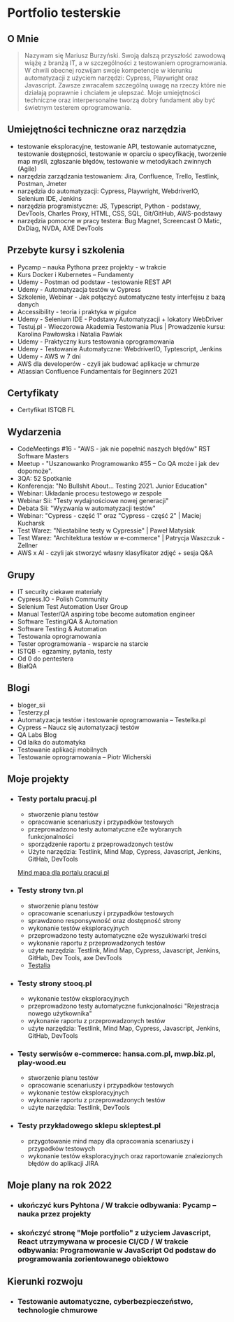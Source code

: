 

# Portfolio testerskie
## O Mnie
> Nazywam się Mariusz Burzyński. Swoją dalszą przyszłość zawodową wiążę z branżą IT, a w szczególności z testowaniem oprogramowania. W chwili obecnej rozwijam swoje kompetencje w kierunku automatyzacji z użyciem narzędzi: Cypress, Playwright oraz Javascript. Zawsze zwracałem szczególną uwagę na rzeczy które nie działają poprawnie i chciałem je ulepszać. Moje umiejętności techniczne oraz interpersonalne tworzą dobry fundament aby być świetnym testerem oprogramowania.

## Umiejętności techniczne oraz narzędzia
- testowanie eksploracyjne, testowanie API, testowanie automatyczne, testowanie dostępności, testowanie w oparciu o specyfikację, tworzenie map myśli, zgłaszanie błędów, testowanie w metodykach zwinnych (Agile)
- narzędzia zarządzania testowaniem: Jira, Confluence, Trello, Testlink, Postman, Jmeter
- narzędzia do automatyzacji: Cypress, Playwright, WebdriverIO, Selenium IDE, Jenkins
- narzędzia programistyczne: JS, Typescript, Python - podstawy, DevTools, Charles Proxy, HTML, CSS, SQL, Git/GitHub, AWS-podstawy
- narzędzia pomocne w pracy testera: Bug Magnet, Screencast O Matic, DxDiag, NVDA, AXE DevTools

## Przebyte kursy i szkolenia
- Pycamp – nauka Pythona przez projekty - w trakcie
- Kurs Docker i Kubernetes – Fundamenty
- Udemy - Postman od podstaw - testowanie REST API 
- Udemy - Automatyzacja testów w Cypress
- Szkolenie, Webinar - Jak połączyć automatyczne testy interfejsu z bazą danych
- Accessibility - teoria i praktyka w pigułce
- Udemy - Selenium IDE - Podstawy Automatyzacji + lokatory WebDriver
- Testuj.pl - Wieczorowa Akademia Testowania Plus | Prowadzenie kursu: Karolina Pawłowska i Natalia Pawlak
- Udemy - Praktyczny kurs testowania oprogramowania
- Udemy - Testowanie Automatyczne: WebdriverIO, Typtescript, Jenkins
- Udemy - AWS w 7 dni
- AWS dla developerów - czyli jak budować aplikacje w chmurze
- Atlassian Confluence Fundamentals for Beginners 2021

## Certyfikaty
- Certyfikat ISTQB FL

## Wydarzenia
- CodeMeetings #16 - "AWS - jak nie popełnić naszych błędów" RST Software Masters
- Meetup - "Uszanowanko Programowanko #55 – Co QA może i jak dev dopomoże". 
- 3QA: 52 Spotkanie
- Konferencja: "No Bullshit About... Testing 2021. Junior Education"
- Webinar: Układanie procesu testowego w zespole
- Webinar Sii: "Testy wydajnościowe nowej generacji"
- Debata Sii: "Wyzwania w automatyzacji testów"
- Webinar: "Cypress - część 1" oraz "Cypress - część 2" | Maciej Kucharsk
- Test Warez: "Niestabilne testy w Cypressie" | Paweł Matysiak
- Test Warez: "Architektura testów w e-commerce" | Patrycja Waszczuk - Zellner
- AWS x AI - czyli jak stworzyć własny klasyfikator zdjęć + sesja Q&A

## Grupy
- IT security ciekawe materiały
- Cypress.IO - Polish Community
- Selenium Test Automation User Group
- Manual Tester/QA aspiring tobe become automation engineer
- Software Testing/QA & Automation
- Software Testing & Automation
- Testowania oprogramowania
- Tester oprogramowania - wsparcie na starcie
- ISTQB - egzaminy, pytania, testy
- Od 0 do pentestera
- BiałQA

## Blogi
- bloger_sii
- Testerzy.pl
- Automatyzacja testów i testowanie oprogramowania – Testelka.pl
- Cypress – Naucz się automatyzacji testów
- QA Labs Blog
- Od laika do automatyka
- Testowanie aplikacji mobilnych
- Testowanie oprogramowania – Piotr Wicherski


## Moje projekty

- ### Testy portalu pracuj.pl
  - stworzenie planu testów 
  - opracowanie scenariuszy i przypadków testowych
  - przeprowadzono testy automatyczne e2e wybranych funkcjonalności
  - sporządzenie raportu z przeprowadzonych testów
  - Użyte narzędzia: Testlink, Mind Map,  Cypress, Javascript, Jenkins, GitHab, DevTools

  <a href="https://drive.google.com/file/d/1dOs1cJhl_fhxxqPCbJowMaKba2HxOnW2/view?usp=sharing"> Mind mapa dla portalu pracuj.pl </a>

- ### Testy strony tvn.pl
  - stworzenie planu testów 
  - opracowanie scenariuszy i przypadków testowych
  - sprawdzono responsywność oraz dostępność strony
  - wykonanie testów eksploracyjnych
  - przeprowadzono testy automatyczne e2e wyszukiwarki treści
  - wykonanie raportu z przeprowadzonych testów
  - użyte narzędzia: Testlink, Mind Map,  Cypress, Javascript, Jenkins, GitHab, Dev Tools, axe DevTools
  -   <a href="https://github.com/burza0/Testy-Serwisu-TVN.pl.git" > Testalia</a>

- ### Testy strony stooq.pl
  - wykonanie testów eksploracyjnych
  - przeprowadzono testy automatyczne funkcjonalności "Rejestracja nowego użytkownika"
  - wykonanie raportu z przeprowadzonych testów
  - użyte narzędzia: Testlink, Mind Map,  Cypress, Javascript, Jenkins, GitHab, DevTools
  
 - ### Testy serwisów e-commerce: hansa.com.pl, mwp.biz.pl, play-wood.eu
    - stworzenie planu testów 
    - opracowanie scenariuszy i przypadków testowych
    - wykonanie testów eksploracyjnych
    - wykonanie raportu z przeprowadzonych testów
    - użyte narzędzia: Testlink, DevTools
 
- ### Testy przykładowego sklepu skleptest.pl
   - przygotowanie mind mapy dla opracowania scenariuszy i przypadków testowych
   - wykonanie testów eksploracyjnych oraz raportowanie znalezionych błędów do aplikacji JIRA


    
## Moje plany na rok 2022 
- ### ukończyć kurs Pyhtona / W trakcie odbywania: Pycamp – nauka przez projekty
- ### skończyć stronę "Moje portfolio" z użyciem Javascript, React utrzymywana w procesie CI/CD / W trakcie odbywania: Programowanie w JavaScript Od podstaw do programowania zorientowanego obiektowo

## Kierunki rozwoju
- ### Testowanie automatyczne, cyberbezpieczeństwo, technologie chmurowe
